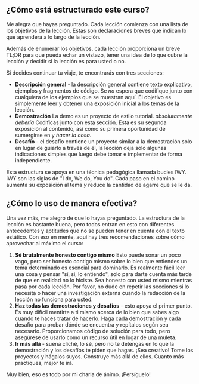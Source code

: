 ## ¿Cómo está estructurado este curso?

Me alegra que hayas preguntado. Cada lección comienza con una lista de los objetivos de la lección. Estas son declaraciones breves que indican lo que aprenderá a lo largo de la lección.

Además de enumerar los objetivos, cada lección proporciona un breve TL;DR para que pueda echar un vistazo, tener una idea de lo que cubre la lección y decidir si la lección es para usted o no.

Si decides continuar tu viaje, te encontrarás con tres secciones:

-   **Descripción general** - la descripción general contiene texto explicativo, ejemplos y fragmentos de código. Se _no_ espera que codifique junto con cualquiera de los ejemplos que se muestran aquí. El objetivo es simplemente leer y obtener una exposición inicial a los temas de la lección.
-   **Demostración** La demo es un proyecto de estilo tutorial. _absolutamente debería_ Codificas junto con esta sección. Esta es su segunda exposición al contenido, así como su primera oportunidad de sumergirse en y _hacer la cosa_.
-   **Desafío** - el desafío contiene un proyecto similar a la demostración solo en lugar de guiarlo a través de él, la lección deja solo algunas indicaciones simples que luego debe tomar e implementar de forma independiente.

Esta estructura se apoya en una técnica pedagógica llamada bucles IWY. IWY son las siglas de "I do, We do, You do". Cada paso en el camino aumenta su exposición al tema _y_ reduce la cantidad de agarre que se le da.

## ¿Cómo lo uso de manera efectiva?

Una vez más, me alegro de que lo hayas preguntado. La estructura de la lección es bastante buena, pero todos entran en esto con diferentes antecedentes y aptitudes que no se pueden tener en cuenta con el texto estático. Con eso en mente, aquí hay tres recomendaciones sobre cómo aprovechar al máximo el curso:

1. **Sé brutalmente honesto contigo mismo** Esto puede sonar un poco vago, pero ser honesto contigo mismo sobre lo bien que entiendes un tema determinado es esencial para dominarlo. Es realmente fácil leer una cosa y pensar "sí, sí, lo entiendo", solo para darte cuenta más tarde de que en realidad no lo hiciste. Sea honesto con usted mismo mientras pasa por cada lección. Por favor, no dude en repetir las secciones si lo necesita o hacer una investigación externa cuando la redacción de la lección no funciona para usted.
2. **Haz todas las demostraciones y desafíos** - esto apoya el primer punto. Es muy difícil mentirte a ti mismo acerca de lo bien que sabes algo cuando te haces tratar de hacerlo. Haga cada demostración y cada desafío para probar dónde se encuentra y repítalos según sea necesario. Proporcionamos código de solución para todo, pero asegúrese de usarlo como un recurso útil en lugar de una muleta.
3. **Ir más allá** - suena cliché, lo sé, pero no te detengas en lo que la demostración y los desafíos te piden que hagas. ¡Sea creativo! Tome los proyectos y hágalos suyos. Construye más allá de ellos. Cuanto más practiques, mejor te irá.

Muy bien, eso es todo por mi charla de ánimo. ¡Persíguelo!
